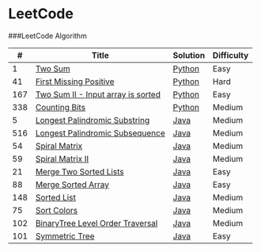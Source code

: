 LeetCode
========

###LeetCode Algorithm

| # | Title | Solution | Difficulty |
|---| ----- | -------- | ---------- |
|1|[Two Sum](https://leetcode.com/problems/two-sum) | [Python](./algorithms/python/TwoSum.py)|Easy|
|41|[First Missing Positive](https://leetcode.com/problems/first-missing-positive) | [Python](./algorithms/python/FirstMissingPositive.py)|Hard|
|167|[Two Sum II - Input array is sorted](https://leetcode.com/problems/two-sum-ii-input-array-is-sorted) | [Python](./algorithms/python/TwoSumIiInputArrayIsSorted.py)|Easy|
|338|[Counting Bits](https://leetcode.com/problems/counting-bits) | [Python](./algorithms/python/CountingBit.py)|Medium|
|5|[Longest Palindromic Substring](https://leetcode.com/problems/longest-palindromic-substring) | [Java](./algorithms/java/LongestPalindromicSubstring.java)|Medium|
|516|[Longest Palindromic Subsequence](https://leetcode.com/problems/longest-palindromic-subsequence) | [Java](./algorithms/java/LongestPalindromicSubSequence.java)|Medium|
|54|[Spiral Matrix](https://leetcode.com/problems/spiral-matrix) | [Java](./algorithms/java/SpiralMatrix.java)|Medium|
|59|[Spiral Matrix II](https://leetcode.com/problems/spiral-matrix-ii) | [Java](./algorithms/java/SpiralMatrixII.java)|Medium|
|21|[Merge Two Sorted Lists](https://leetcode.com/problems/merge-two-sorted-lists) | [Java](./algorithms/java/MergeTwoSortedList.java)|Easy|
|88|[Merge Sorted Array](https://leetcode.com/problems/merge-sorted-array) | [Java](./algorithms/java/MergeSortedArray.java)|Easy|
|148|[Sorted List](https://leetcode.com/problems/sort-list) | [Java](./algorithms/java/SortedList.java)|Medium|
|75|[Sort Colors](https://leetcode.com/problems/sort-colors) | [Java](./algorithms/java/SortColors.java)|Medium|
|102|[BinaryTree Level Order Traversal](https://leetcode.com/problems/binary-tree-level-order-traversal) | [Java](./algorithms/java/BinaryTreeLevelOrderTraversal.java)|Medium|
|101|[Symmetric Tree](https://leetcode.com/problems/symmetric-tree) | [Java](./algorithms/java/SymmetricTree.java)|Easy|

